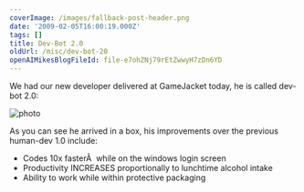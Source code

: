 ```yaml
---
coverImage: /images/fallback-post-header.png
date: '2009-02-05T16:00:19.000Z'
tags: []
title: Dev-Bot 2.0
oldUrl: /misc/dev-bot-20
openAIMikesBlogFileId: file-e7ohZNj79rEtZwwyH7zDn6YD
---
```


We had our new developer delivered at GameJacket today, he is called dev-bot 2.0:

<!-- more -->

![photo](/wp-content/uploads/2009/02/photo.jpg "photo")

As you can see he arrived in a box, his improvements over the previous human-dev 1.0 include:

- Codes 10x fasterÂ  while on the windows login screen
- Productivity INCREASES proportionally to lunchtime alcohol intake
- Ability to work while within protective packaging
